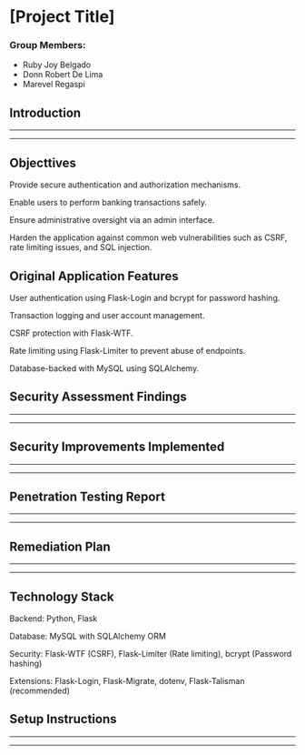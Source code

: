 # [Project Title]


### Group Members: 
- Ruby Joy Belgado
- Donn Robert De Lima
- Marevel Regaspi

## **Introduction**

---
---

## **Objecttives**

Provide secure authentication and authorization mechanisms.

Enable users to perform banking transactions safely.

Ensure administrative oversight via an admin interface.

Harden the application against common web vulnerabilities such as CSRF, rate limiting issues, and SQL injection.

## **Original Application Features**

User authentication using Flask-Login and bcrypt for password hashing.

Transaction logging and user account management.

CSRF protection with Flask-WTF.

Rate limiting using Flask-Limiter to prevent abuse of endpoints.

Database-backed with MySQL using SQLAlchemy.

## **Security Assessment Findings**

---
---

## **Security Improvements Implemented**

---
---

## **Penetration Testing Report**

---
---

## **Remediation Plan**

---
---

## **Technology Stack**

Backend: Python, Flask

Database: MySQL with SQLAlchemy ORM

Security: Flask-WTF (CSRF), Flask-Limiter (Rate limiting), bcrypt (Password hashing)

Extensions: Flask-Login, Flask-Migrate, dotenv, Flask-Talisman (recommended)

## **Setup Instructions**

---
---
